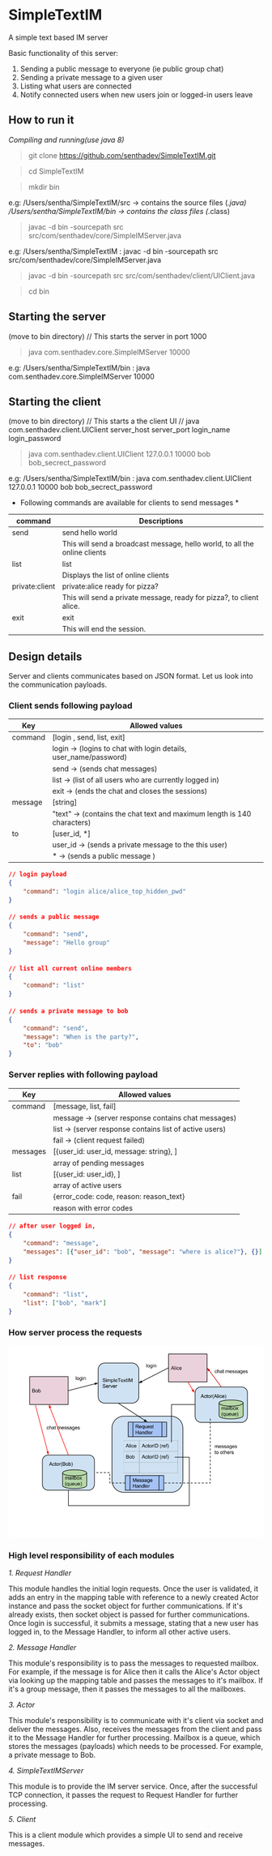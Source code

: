 # SimpleTextIM
A simple text based IM server

Basic functionality of this server:
  1. Sending a public message to everyone (ie public group chat)
  2. Sending a private message to a given user
  3. Listing what users are connected
  4. Notify connected users when new users join or logged-in users leave

## How to run it

*Compiling and running(use java 8)*

> git clone https://github.com/senthadev/SimpleTextIM.git

> cd SimpleTextIM

> mkdir bin

e.g: 
/Users/sentha/SimpleTextIM/src -> contains the source files (*.java)
/Users/sentha/SimpleTextIM/bin -> contains the class files (*.class)

> javac -d bin -sourcepath src src/com/senthadev/core/SimpleIMServer.java

e.g: /Users/sentha/SimpleTextIM : javac -d bin -sourcepath src src/com/senthadev/core/SimpleIMServer.java 

> javac -d bin -sourcepath src src/com/senthadev/client/UIClient.java 

> cd bin


## Starting the server

(move to bin directory)
// This starts the server in port 1000

> java com.senthadev.core.SimpleIMServer 10000

e.g: /Users/sentha/SimpleTextIM/bin : java com.senthadev.core.SimpleIMServer 10000


## Starting the client

(move to bin directory)
// This starts a the client UI
// java com.senthadev.client.UIClient server_host server_port login_name login_password

>java com.senthadev.client.UIClient 127.0.0.1 10000 bob bob_secrect_password

e.g: /Users/sentha/SimpleTextIM/bin : java com.senthadev.client.UIClient 127.0.0.1 10000 bob bob_secrect_password


* Following commands are available for clients to send messages *

command  | Descriptions
------------- | -------------
send  | send hello world
	| This will send a broadcast message, hello world, to all the online clients
list  | list 
	| Displays the list of online clients
private:client  | private:alice ready for pizza?
	| This will send a private message, ready for pizza?, to client alice.
exit  | exit
	| This will end the session.

## Design details

Server and clients communicates based on JSON format.
Let us look into the communication payloads.

### Client sends following payload

Key  | Allowed values
------------- | -------------
command  | [login , send, list, exit]
	| login -> (logins to chat with login details, user_name/password)
	| send -> (sends chat messages)
	| list -> (list of all users who are currently logged in)
	| exit -> (ends the chat and closes the sessions)	
message  | [string] 
	| "text" -> (contains the chat text and maximum length is 140 characters)
to  | [user_id, *]
	| user_id -> (sends a private message to the this user)
	| * -> (sends a public message )

```json
// login payload
{
	"command": "login alice/alice_top_hidden_pwd"
}

// sends a public message
{
	"command": "send",
	"message": "Hello group" 
}

// list all current online members
{
	"command": "list"
}

// sends a private message to bob
{
	"command": "send",
	"message": "When is the party?",
	"to": "bob" 
}
```

### Server replies with following payload

Key  | Allowed values
------------- | -------------
command | [message, list, fail]
	| message -> (server response contains chat messages)
	| list -> (server response contains list of active users)
	| fail -> (client request failed)
messages  | [{user_id: user_id, message: string}, ] 
	| array of pending messages
list  | [{user_id: user_id}, ] 
	| array of active users
fail  | {error_code: code, reason: reason_text} 
	| reason with error codes

```json
// after user logged in,
{
	"command": "message",
	"messages": [{"user_id": "bob", "message": "where is alice?"}, {}]
}

// list response
{
	"command": "list",
	"list": ["bob", "mark"] 
}

```

### How server process the requests

 
![design][logo]

[logo]: https://github.com/senthadev/SimpleTextIM/raw/master/doc/images/SimpleTextIM.png "Design"

### High level responsibility of each modules

*1. Request Handler*

This module handles the initial login requests. Once the user is validated, it adds an entry in the mapping table with reference to a newly created
Actor instance and pass the socket object for further communications. If it's already exists, then socket object is passed for further communications.
Once login is successful, it submits a message, stating that a new user has logged in, to the Message Handler, to inform all other active users.

*2. Message Handler*

This module's responsibility is to pass the messages to requested mailbox.
For example, if the message is for Alice then it calls the Alice's Actor object via looking up the mapping table and passes the messages to it's mailbox.
If it's a group message, then it passes the messages to all the mailboxes.

*3. Actor*

This module's responsibility is to communicate with it's client via socket and deliver the messages.
Also, receives the messages from the client and pass it to the Message Handler for further processing.
Mailbox is a queue, which stores the messages (payloads) which needs to be processed.
For example, a private message to Bob.

*4. SimpleTextIMServer*

This module is to provide the IM server service. Once, after the successful TCP connection, it passes the request to Request Handler for further processing.

*5. Client*

This is a client module which provides a simple UI to send and receive messages.


